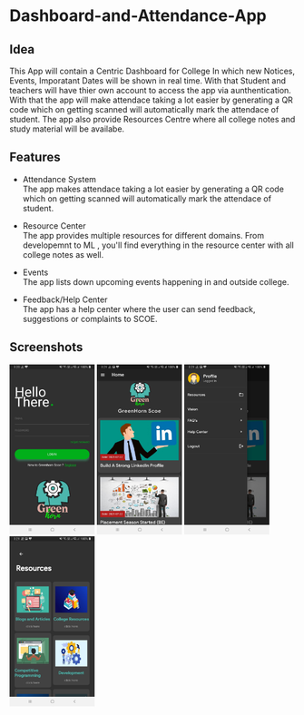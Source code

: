 # Dashboard-and-Attendance-App

## Idea

This App will contain a Centric Dashboard for College In which new Notices, Events, Imporatant Dates will be shown in real time. With that Student and teachers will have thier own account to access the app via aunthentication. With that the app will make attendace taking a lot easier by generating a QR code which on getting scanned will automatically mark the attendace of student. The app also provide Resources Centre where all college notes and study material will be availabe.

## Features

- Attendance System\
The app makes attendace taking a lot easier by generating a QR code which on getting scanned will automatically mark the attendace of student.

- Resource Center\
The app provides multiple resources for different domains. From developemnt to ML , you'll find everything in the resource center with all college notes as well.

- Events\
The app lists down upcoming events happening in and outside college. 

- Feedback/Help Center\
The app has a help center where the user can send feedback, suggestions or complaints to SCOE. 


## Screenshots
<span>
<img src="/Screenshots/login.jpg" height="300px" width="150px">
<img src="/Screenshots/feed.jpg" height="300px" width="150px">
<img src="/Screenshots/slidebar.jpg" height="300px" width="150px">
<img src="/Screenshots/resources.jpg" height="300px" width="150px">
</span>
<br>
<span>
</span>
